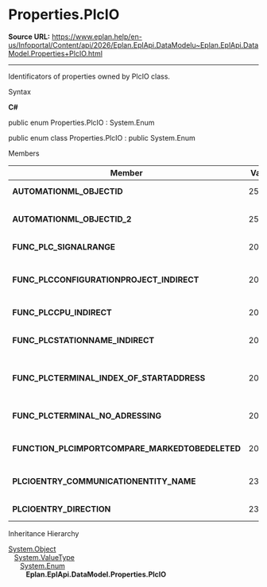# Properties.PlcIO

**Source URL:** https://www.eplan.help/en-us/Infoportal/Content/api/2026/Eplan.EplApi.DataModelu~Eplan.EplApi.DataModel.Properties+PlcIO.html

---

Identificators of properties owned by PlcIO class.

Syntax

**C#**



public enum Properties.PlcIO : System.Enum

public enum class Properties.PlcIO : public System.Enum


Members

| Member | Value | Description |
| --- | --- | --- |
| **AUTOMATIONML\_OBJECTID** | 25030 | AutomationML GUID # 25030. |
| **AUTOMATIONML\_OBJECTID\_2** | 25031 | AutomationML GUID 2 # 25031. |
| **FUNC\_PLC\_SIGNALRANGE** | 20388 | Signal range # 20388. |
| **FUNC\_PLCCONFIGURATIONPROJECT\_INDIRECT** | 20108 | Configuration project (indirect) # 20108. |
| **FUNC\_PLCCPU\_INDIRECT** | 20434 | CPU (indirect) # 20434. |
| **FUNC\_PLCSTATIONNAME\_INDIRECT** | 20420 | PLC station: ID (indirect) # 20420. |
| **FUNC\_PLCTERMINAL\_INDEX\_OF\_STARTADDRESS** | 20384 | PLC subdevice: Index # 20384. |
| **FUNC\_PLCTERMINAL\_NO\_ADRESSING** | 20380 | Do not include in addressing # 20380. |
| **FUNCTION\_PLCIMPORTCOMPARE\_MARKEDTOBEDELETED** | 20186 | Marked for deletion # 20186. |
| **PLCIOENTRY\_COMMUNICATIONENTITY\_NAME** | 23400 | Name of the communication unit # 23400. |
| **PLCIOENTRY\_DIRECTION** | 23403 | Direction # 23403. |

Inheritance Hierarchy

[System.Object](#)  
   [System.ValueType](#)  
      [System.Enum](#)  
         **Eplan.EplApi.DataModel.Properties.PlcIO**

